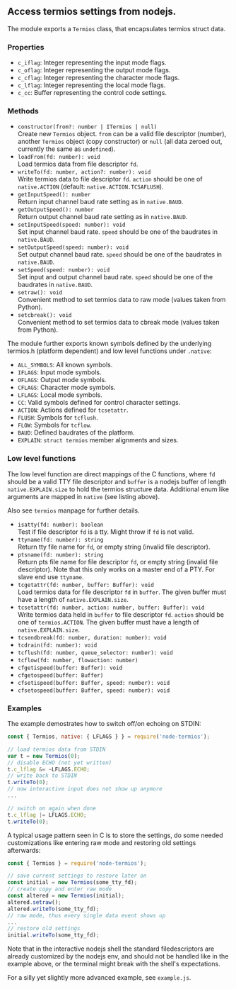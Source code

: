 ## Access termios settings from nodejs.

The module exports a `Termios` class, that encapsulates termios struct data. 

### Properties
    
- `c_iflag`: Integer representing the input mode flags.
- `c_oflag`: Integer representing the output mode flags.
- `c_cflag`: Integer representing the character mode flags.
- `c_lflag`: Integer representing the local mode flags.
- `c_cc`: Buffer representing the control code settings.

### Methods
    
- `constructor(from?: number | ITermios | null)`  
  Create new `Termios` object. `from` can be a valid file descriptor (number),
  another `Termios` object (copy constructor) or `null` (all data zeroed out,
  currently the same as `undefined`).
- `loadFrom(fd: number): void`  
  Load termios data from file descriptor `fd`.
- `writeTo(fd: number, action?: number): void`  
  Write termios data to file descriptor `fd`. `action` should be one of `native.ACTION`
  (default: `native.ACTION.TCSAFLUSH`).
- `getInputSpeed(): number`  
  Return input channel baud rate setting as in `native.BAUD`.
- `getOutputSpeed(): number`  
  Return output channel baud rate setting as in `native.BAUD`.
- `setInputSpeed(speed: number): void`  
  Set input channel baud rate. `speed` should be one of the baudrates in `native.BAUD`.
- `setOutputSpeed(speed: number): void`  
  Set output channel baud rate. `speed` should be one of the baudrates in `native.BAUD`.
- `setSpeed(speed: number): void`  
  Set input and output channel baud rate. `speed` should be one of the baudrates in `native.BAUD`.
- `setraw(): void`  
  Convenient method to set termios data to raw mode (values taken from Python).
- `setcbreak(): void`  
  Convenient method to set termios data to cbreak mode (values taken from Python).

The module further exports known symbols defined by the
underlying termios.h (platform dependent) and low level functions under `.native`:

- `ALL_SYMBOLS`: All known symbols.
- `IFLAGS`: Input mode symbols.
- `OFLAGS`: Output mode symbols.
- `CFLAGS`: Character mode symbols.
- `LFLAGS`: Local mode symbols.
- `CC`: Valid symbols defined for control character settings.
- `ACTION`: Actions defined for `tcsetattr`.
- `FLUSH`: Symbols for `tcflush`.
- `FLOW`: Symbols for `tcflow`.
- `BAUD`: Defined baudrates of the platform.
- `EXPLAIN`: `struct termios` member alignments and sizes.

### Low level functions

The low level function are direct mappings of the C functions,
where `fd` should be a valid TTY file descriptor
and `buffer` is a nodejs buffer of length `native.EXPLAIN.size`
to hold the termios structure data. Additional enum like arguments
are mapped in `native` (see listing above).

Also see `termios` manpage for further details.

- `isatty(fd: number): boolean`  
  Test if file descriptor `fd` is a tty. Might throw if `fd` is not valid.
- `ttyname(fd: number): string`  
  Return tty file name for `fd`, or empty string (invalid file descriptor).
- `ptsname(fd: number): string`  
  Return pts file name for file descriptor `fd`, or empty string (invalid file descriptor).
  Note that this only works on a master end of a PTY. For slave end use `ttyname`.
- `tcgetattr(fd: number, buffer: Buffer): void`  
  Load termios data for file descriptor `fd` in `buffer`. The given buffer must have a length
  of `native.EXPLAIN.size`.
- `tcsetattr(fd: number, action: number, buffer: Buffer): void`  
  Write termios data held in `buffer` to file descriptor `fd`. `action` should be one of `termios.ACTION`.
  The given buffer must have a length of `native.EXPLAIN.size`.
- `tcsendbreak(fd: number, duration: number): void`  
- `tcdrain(fd: number): void`  
- `tcflush(fd: number, queue_selector: number): void`
- `tcflow(fd: number, flowaction: number)`
- `cfgetispeed(buffer: Buffer): void`
- `cfgetospeed(buffer: Buffer)`
- `cfsetispeed(buffer: Buffer, speed: number): void`
- `cfsetospeed(buffer: Buffer, speed: number): void`


### Examples

The example demostrates how to switch off/on echoing on STDIN:
```javascript
const { Termios, native: { LFLAGS } } = require('node-termios');

// load termios data from STDIN
var t = new Termios(0);
// disable ECHO (not yet written)
t.c_lflag &= ~LFLAGS.ECHO;
// write back to STDIN
t.writeTo(0);
// now interactive input does not show up anymore
...

// switch on again when done
t.c_lflag |= LFLAGS.ECHO;
t.writeTo(0);
```

A typical usage pattern seen in C is to store the settings,
do some needed customizations like entering raw mode
and restoring old settings afterwards:
```javascript
const { Termios } = require('node-termios');

// save current settings to restore later on
const initial = new Termios(some_tty_fd);
// create copy and enter raw mode
const altered = new Termios(initial);
altered.setraw();
altered.writeTo(some_tty_fd);
// raw mode, thus every single data event shows up
...
// restore old settings
initial.writeTo(some_tty_fd);
```

Note that in the interactive nodejs shell the standard filedescriptors are already
customized by the nodejs env, and should not be handled like in the example above,
or the terminal might break with the shell's expectations.

For a silly yet slightly more advanced example, see `example.js`.
